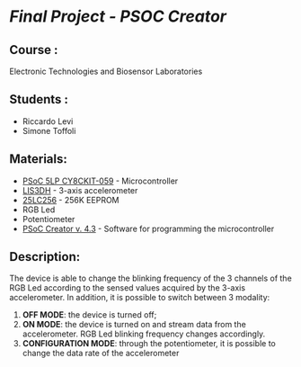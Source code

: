 # *Final Project - PSOC Creator*

## Course :

Electronic Technologies and Biosensor Laboratories

## Students : 
* Riccardo Levi 
* Simone Toffoli

## Materials:
* [PSoC 5LP CY8CKIT-059](https://www.cypress.com/file/45906/download) - Microcontroller
* [LIS3DH](https://www.st.com/resource/en/datasheet/cd00274221.pdf) - 3-axis accelerometer
* [25LC256](http://ww1.microchip.com/downloads/en/DeviceDoc/20005715A.pdf) - 256K EEPROM
* RGB Led
* Potentiometer
* [PSoC Creator v. 4.3](https://www.cypress.com/products/psoc-creator-integrated-design-environment-ide) - Software for programming the microcontroller

## Description:
The device is able to change the blinking frequency of the 3 channels of the RGB Led according to the sensed values acquired by the 3-axis accelerometer.
In addition, it is possible to switch between 3 modality:
1. **OFF MODE**: the device is turned off;
2. **ON MODE**: the device is turned on and stream data from the accelerometer. RGB Led blinking frequency changes accordingly.
3. **CONFIGURATION MODE**: through the potentiometer, it is possible to change the data rate of the accelerometer
